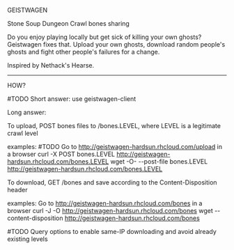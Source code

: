 GEISTWAGEN

Stone Soup Dungeon Crawl bones sharing

Do you enjoy playing locally but get sick of killing your own
ghosts? Geistwagen fixes that. Upload your own ghosts, download
random people's ghosts and fight other people's failures for a change.

Inspired by Nethack's Hearse.

 ---

HOW? 

#TODO Short answer: use geistwagen-client

Long answer:

To upload, POST bones files to /bones.LEVEL, where LEVEL is a legitimate crawl level

examples:
#TODO Go to http://geistwagen-hardsun.rhcloud.com/upload in a browser
curl -X POST bones.LEVEL http://geistwagen-hardsun.rhcloud.com/bones.LEVEL
wget -O- --post-file bones.LEVEL http://geistwagen-hardsun.rhcloud.com/bones.LEVEL

To download, GET /bones and save according to the Content-Disposition header

examples:
Go to http://geistwagen-hardsun.rhcloud.com/bones in a browser
curl -J -O http://geistwagen-hardsun.rhcloud.com/bones
wget --content-disposition http://geistwagen-hardsun.rhcloud.com/bones

#TODO Query options to enable same-IP downloading and avoid already existing levels
